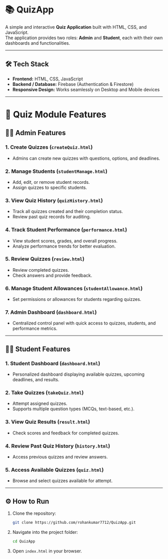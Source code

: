 # 📚 QuizApp

A simple and interactive **Quiz Application** built with HTML, CSS, and JavaScript.  
The application provides two roles: **Admin** and **Student**, each with their own dashboards and functionalities.

---
## 🛠️ Tech Stack
- **Frontend:** HTML, CSS, JavaScript  
- **Backend / Database:** Firebase (Authentication & Firestore)  
- **Responsive Design:** Works seamlessly on Desktop and Mobile devices  
---
# 📝 Quiz Module Features

## 👨‍🏫 Admin Features

### 1. Create Quizzes (`createQuiz.html`)
- Admins can create new quizzes with questions, options, and deadlines.

### 2. Manage Students (`studentManage.html`)
- Add, edit, or remove student records.
- Assign quizzes to specific students.

### 3. View Quiz History (`quizHistory.html`)
- Track all quizzes created and their completion status.
- Review past quiz records for auditing.

### 4. Track Student Performance (`performance.html`)
- View student scores, grades, and overall progress.
- Analyze performance trends for better evaluation.

### 5. Review Quizzes (`review.html`)
- Review completed quizzes.
- Check answers and provide feedback.

### 6. Manage Student Allowances (`studentAllowance.html`)
- Set permissions or allowances for students regarding quizzes.

### 7. Admin Dashboard (`dashboard.html`)
- Centralized control panel with quick access to quizzes, students, and performance metrics.

---

## 👩‍🎓 Student Features

### 1. Student Dashboard (`dashboard.html`)
- Personalized dashboard displaying available quizzes, upcoming deadlines, and results.

### 2. Take Quizzes (`takeQuiz.html`)
- Attempt assigned quizzes.
- Supports multiple question types (MCQs, text-based, etc.).

### 3. View Quiz Results (`result.html`)
- Check scores and feedback for completed quizzes.

### 4. Review Past Quiz History (`history.html`)
- Access previous quizzes and review answers.

### 5. Access Available Quizzes (`quiz.html`)
- Browse and select quizzes available for attempt.

---
## ⚙️ How to Run
1. Clone the repository:
   ```bash
   git clone https://github.com/rohankumar7712/QuizApp.git
   ```
2. Navigate into the project folder:
   ```bash
   cd QuizApp
   ```
3. Open `index.html` in your browser.







